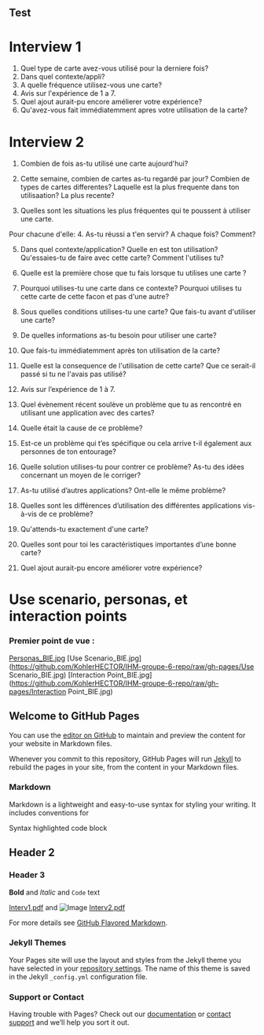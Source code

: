 ## Test

# Interview 1
1. Quel type de carte avez-vous utilisé pour la derniere fois?
2. Dans quel contexte/appli?
3. A quelle fréquence utilisez-vous une carte?
4. Avis sur l'expérience de 1 a 7. 
5. Quel ajout aurait-pu encore amélierer votre expérience?
6. Qu'avez-vous fait immédiatemment apres votre utilisation de la carte?

# Interview 2
1. Combien de fois as-tu utilisé une carte aujourd'hui?  

2. Cette semaine, combien de cartes as-tu regardé par jour? 
Combien de types de cartes differentes?
Laquelle est la plus frequente dans ton utilisaation? La plus recente? 

3. Quelles sont les situations les plus fréquentes qui te poussent à utiliser une carte. 

Pour chacune d'elle:
4. As-tu réussi a t'en servir? A chaque fois? Comment? 

5. Dans quel contexte/application? Quelle en est ton utilisation? Qu'essaies-tu de faire avec cette carte? Comment l'utilises tu?

6. Quelle est la première chose que tu fais lorsque tu utilises une carte ? 

7. Pourquoi utilises-tu une carte dans ce contexte?
Pourquoi utilises tu cette carte de cette facon et pas d'une autre? 

8. Sous quelles conditions utilises-tu une carte?
Que fais-tu avant d'utiliser une carte? 

9. De quelles informations as-tu besoin pour utiliser une carte? 

10. Que fais-tu immédiatemment après ton utilisation de la carte? 

11. Quelle est la consequence de l'utilisation de cette carte? Que ce serait-il passé si tu ne l'avais pas utilisé?

12. Avis sur l’expérience de 1 à 7. 

13. Quel évènement récent soulève un problème que tu as rencontré en utilisant une application avec des cartes? 

14. Quelle était la cause de ce problème? 

15. Est-ce un problème qui t’es spécifique ou cela arrive t-il également aux personnes de ton entourage?  

16. Quelle solution utilises-tu pour contrer ce problème? As-tu des idées concernant un moyen de le corriger? 

17. As-tu utilisé d’autres applications? Ont-elle le même problème? 

18. Quelles sont les différences d’utilisation des différentes applications vis-à-vis de ce problème? 

19. Qu'attends-tu exactement d'une carte? 

20. Quelles sont pour toi les caractéristiques importantes d’une bonne carte? 

21. Quel ajout aurait-pu encore améliorer votre expérience?

# Use scenario, personas, et interaction points
### Premier point de vue :
[Personas_BIE.jpg](https://github.com/KohlerHECTOR/IHM-groupe-6-repo/raw/gh-pages/Personas_BIE.jpg)
[Use Scenario_BIE.jpg](https://github.com/KohlerHECTOR/IHM-groupe-6-repo/raw/gh-pages/Use Scenario_BIE.jpg)
[Interaction Point_BIE.jpg](https://github.com/KohlerHECTOR/IHM-groupe-6-repo/raw/gh-pages/Interaction Point_BIE.jpg)



## Welcome to GitHub Pages

You can use the [editor on GitHub](https://github.com/KohlerHECTOR/IHM-groupe-6-repo/edit/gh-pages/index.md) to maintain and preview the content for your website in Markdown files.

Whenever you commit to this repository, GitHub Pages will run [Jekyll](https://jekyllrb.com/) to rebuild the pages in your site, from the content in your Markdown files.

### Markdown

Markdown is a lightweight and easy-to-use syntax for styling your writing. It includes conventions for

Syntax highlighted code block

## Header 2
### Header 3

**Bold** and _Italic_ and `Code` text

[Interv1.pdf](https://github.com/KohlerHECTOR/IHM-groupe-6-repo/raw/gh-pages/Interv1.pdf) and ![Image](src)
[Interv2.pdf](https://github.com/KohlerHECTOR/IHM-groupe-6-repo/raw/gh-pages/Interv2.pdf)

For more details see [GitHub Flavored Markdown](https://guides.github.com/features/mastering-markdown/).

### Jekyll Themes

Your Pages site will use the layout and styles from the Jekyll theme you have selected in your [repository settings](https://github.com/KohlerHECTOR/IHM-groupe-6-repo/settings). The name of this theme is saved in the Jekyll `_config.yml` configuration file.

### Support or Contact

Having trouble with Pages? Check out our [documentation](https://docs.github.com/categories/github-pages-basics/) or [contact support](https://support.github.com/contact) and we’ll help you sort it out.
